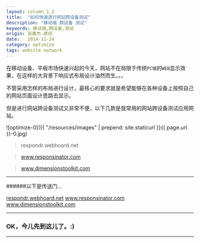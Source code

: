```yaml
---
layout: column_1_2
title:  "如何快速进行网站跨设备测试"
description: "移动端 跨设备 测试"
keywords: 移动端,跨设备,测试
origin: 张嘉杰.原创
date:   2014-11-24
category: optimize
tags: website network
---
```

在移动设备、平板市场快速兴起的今天，网站不在局限于传统`PC端`的`WEB`显示效果，在这样的大背景下响应式布局设计油然而生。。。
<!--more-->

不管采用怎样的布局进行设计，最核心的要求就是希望能够在各种设备上按照自己的网站页面设计思路去显示。

但是进行网站跨设备测试又非常不便，以下几款是我常用的网站跨设备测试应用网站。

![optimize-0]({{ "/resources/images" | prepend: site.staticurl }}{{ page.url }}-0.jpg) 

>respondr.webhoard.net

>www.responsinator.com

>www.dimensionstoolkit.com

-----------------------

######以下是传送门...

<a class="button" href="http://respondr.webhoard.net/" target="_blank">respondr.webhoard.net</a>
<a class="button" href="http://www.responsinator.com/" target="_blank">www.responsinator.com</a>
<a class="button" href="http://www.dimensionstoolkit.com/" target="_blank">www.dimensionstoolkit.com</a>

-----------------------

### OK，今儿先到这儿了。:) 

-----------------------

